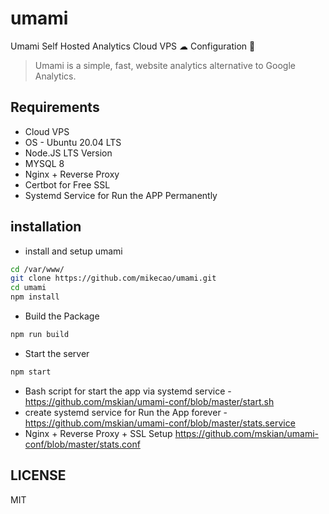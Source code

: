 # umami

Umami Self Hosted Analytics Cloud VPS ☁ Configuration 🔧

> Umami is a simple, fast, website analytics alternative to Google Analytics.

## Requirements

- Cloud VPS
- OS - Ubuntu 20.04 LTS
- Node.JS LTS Version
- MYSQL 8
- Nginx + Reverse Proxy
- Certbot for Free SSL
- Systemd Service for Run the APP Permanently

## installation

- install and setup umami

```sh
cd /var/www/
git clone https://github.com/mikecao/umami.git
cd umami
npm install
```

- Build the Package

```sh
npm run build
```

- Start the server

```sh
npm start
```

- Bash script for start the app via systemd service - <https://github.com/mskian/umami-conf/blob/master/start.sh>
- create systemd service for Run the App forever - <https://github.com/mskian/umami-conf/blob/master/stats.service>
- Nginx + Reverse Proxy + SSL Setup <https://github.com/mskian/umami-conf/blob/master/stats.conf>

## LICENSE

MIT
